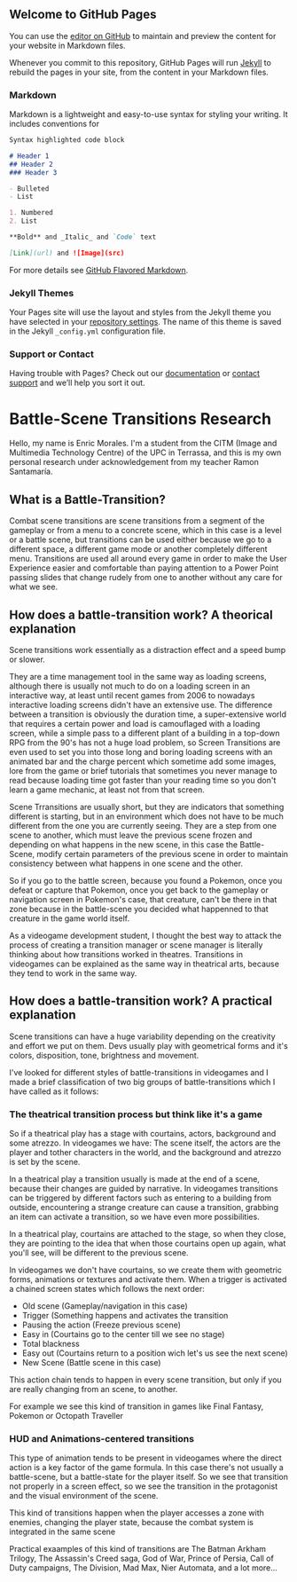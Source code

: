 ## Welcome to GitHub Pages

You can use the [editor on GitHub](https://github.com/enricmc19/BattleScene-Transitions/edit/main/docs/index.md) to maintain and preview the content for your website in Markdown files.

Whenever you commit to this repository, GitHub Pages will run [Jekyll](https://jekyllrb.com/) to rebuild the pages in your site, from the content in your Markdown files.

### Markdown

Markdown is a lightweight and easy-to-use syntax for styling your writing. It includes conventions for

```markdown
Syntax highlighted code block

# Header 1
## Header 2
### Header 3

- Bulleted
- List

1. Numbered
2. List

**Bold** and _Italic_ and `Code` text

[Link](url) and ![Image](src)
```

For more details see [GitHub Flavored Markdown](https://guides.github.com/features/mastering-markdown/).

### Jekyll Themes

Your Pages site will use the layout and styles from the Jekyll theme you have selected in your [repository settings](https://github.com/enricmc19/BattleScene-Transitions/settings/pages). The name of this theme is saved in the Jekyll `_config.yml` configuration file.

### Support or Contact

Having trouble with Pages? Check out our [documentation](https://docs.github.com/categories/github-pages-basics/) or [contact support](https://support.github.com/contact) and we’ll help you sort it out.


# Battle-Scene Transitions Research

Hello, my name is Enric Morales. I'm a student from the CITM (Image and Multimedia Technology Centre) of the UPC in Terrassa, and this is my own personal research under acknowledgement from my teacher Ramon Santamaría.

## What is a Battle-Transition?

Combat scene transitions are scene transitions from a segment of the gameplay or from a menu to a concrete scene, which in this case is a level or a battle scene, but transitions can be used either because we go to a different space, a different game mode or another completely different menu. Transitions are used all around every game in order to make the User Experience easier and comfortable than paying attention to a Power Point passing slides that change rudely from one to another without any care for what we see.

## How does a battle-transition work? A theorical explanation

Scene transitions work essentially as a distraction effect and a speed bump or slower. 

They are a time management tool in the same way as loading screens, although there is usually not much to do on a loading screen in an interactive way, at least until recent games from 2006 to nowadays interactive loading screens didn't have an extensive use. The difference between a transition is obviously the duration time, a super-extensive world that requires a certain power and load is camouflaged with a loading screen, while a simple pass to a different plant of a building in a top-down RPG from the 90's has not a huge load problem, so Screen Transitions are even used to set you into those long and boring loading screens with an animated bar and the charge percent which sometime add some images, lore from the game or brief tutorials that sometimes you never manage to read because loading time got faster than your reading time so you don't learn a game mechanic, at least not from that screen.

Scene Trransitions are usually short, but they are indicators that something different is starting, but in an environment which does not have to be much different from the one you are currently seeing. They are a step from one scene to another, which must leave the previous scene frozen and depending on what happens in the new scene, in this case the Battle-Scene, modify certain parameters of the previous scene in order to maintain consistency between what happens in one scene and the other.

So if you go to the battle screen, because you found a Pokemon, once you defeat or capture that Pokemon, once you get back to the gameplay or navigation screen in Pokemon's case, that creature, can't be there in that zone because in the battle-scene you decided what happenned to that creature in the game world itself.

As a videogame development student, I thought the best way to attack the process of creating a transition manager or scene manager is literally thinking about how transitions worked in theatres. Transitions in videogames can be explained as the same way in theatrical arts, because they tend to work in the same way.

## How does a battle-transition work? A practical explanation

Scene transitions can have a huge variability depending on the creativity and effort we put on them. Devs usually play with geometrical forms and it's colors, disposition, tone, brightness and movement.

I've looked for different styles of battle-transitions in videogames and I made a brief classification of two big groups of battle-transitions which I have called as it follows:

### The theatrical transition process but think like it's a game

So if a theatrical play has a stage with courtains, actors, background and some atrezzo.
In videogames we have: The scene itself, the actors are the player and tother characters in the world, and the background and atrezzo is set by the scene.

In a theatrical play a transition usually is made at the end of a scene, because their changes are guided by narrative.
In videogames transitions can be triggered by different factors such as entering to a building from outside, encountering a strange creature can cause a transition, grabbing an item can activate a transition, so we have even more possibilities.

In a theatrical play, courtains are attached to the stage, so when they close, they are pointing to the idea that when those courtains open up again, what you'll see, will be different to the previous scene.

In videogames we don't have courtains, so we create them with geometric forms, animations or textures and activate them. When a trigger is activated a chained screen states which follows the next order:

- Old scene (Gameplay/navigation in this case)
- Trigger (Something happens and activates the transition
- Pausing the action (Freeze previous scene)
- Easy in (Courtains go to the center till we see no stage)
- Total blackness
- Easy out (Courtains return to a position wich let's us see the next scene)
- New Scene (Battle scene in this case)

This action chain tends to happen in every scene transition, but only if you are really changing from an scene, to another.

For example we see this kind of transition in games like Final Fantasy, Pokemon or Octopath Traveller


### HUD and Animations-centered transitions

This type of animation tends to be present in videogames where the direct action is a key factor of the game formula. In this case there's not usually a battle-scene, but a battle-state for the player itself. So we see that transition not properly in a screen effect, so we see the transition in the protagonist and the visual environment of the scene.

This kind of transitions happen when the player accesses a zone with enemies, changing the player state, because the combat system is integrated in the same scene

Practical exaamples of this kind of transitions are The Batman Arkham Trilogy, The Assassin's Creed saga, God of War, Prince of Persia, Call of Duty campaigns, The Division, Mad Max, Nier Automata, and a lot more...
